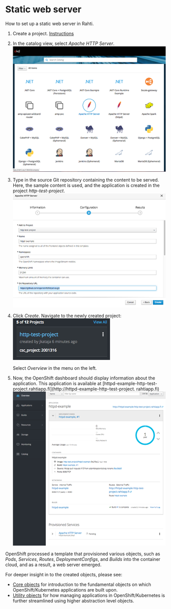 # Static web server

How to set up a static web server in Rahti.

1.  Create a project. [Instructions](../../usage/projects_and_quota/)

2.  In the catalog view, select _Apache HTTP Server_.
    ![Select-httpd](img/select-http.png)

3.  Type in the source Git repository containing the content to be
    served. Here, the sample content is used, and the application
    is created in the project _http-test-project_.
    ![type-in-git](img/type-git.png)

4.  Click _Create_. Navigate to the newly created
    project: ![new-project](img/click-project.png)

    Select _Overview_ in the menu on the left.

5.  Now, the OpenShift dashboard should display information about the application.
    This application is available at 
    [httpd-example-http-test-project.rahtiapp.fi](http://httpd-example-http-test-project. rahtiapp.fi)
    ![new-app-info](img/new-app-info.png)

OpenShift processed a template that provisioned
various objects, such as *Pods*, *Services*, *Routes*, *DeploymentConfigs*, and
*Builds* into the container cloud, and as a result, a web server emerged.

For deeper insight in to the created objects, please see:

* [Core objects](elemental_tutorial.md) for introduction to the fundamental objects on
  which OpenShift/Kubernetes applications are built upon.
* [Utility objects](advanced_tutorial.md) for how managing applications in
  OpenShift/Kubernetes is further streamlined using higher abstraction level objects.
